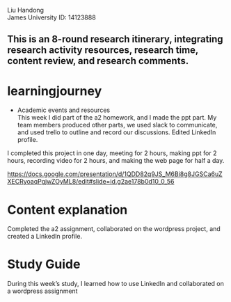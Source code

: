 Liu Handong   
James University ID: 14123888 

## This is an 8-round research itinerary, integrating research activity resources, research time, content review, and research comments.

# learningjourney
- Academic events and resources  
This week I did part of the a2 homework, and I made the ppt part. My team members produced other parts, we used slack to communicate, and used trello to outline and record our discussions. Edited LinkedIn profile.  
  
I completed this project in one day, meeting for 2 hours, making ppt for 2 hours, recording video for 2 hours, and making the web page for half a day.

https://docs.google.com/presentation/d/1QDD82q9JS_M6Bi8g8JGSCa6uZXECRyoaqPgjwZOyML8/edit#slide=id.g2ae178b0d10_0_56

# Content explanation
Completed the a2 assignment, collaborated on the wordpress project, and created a LinkedIn profile.

# Study Guide
During this week’s study, I learned how to use LinkedIn and collaborated on a wordpress assignment